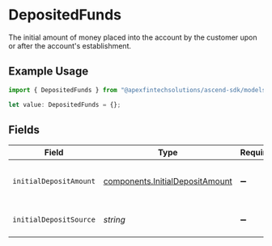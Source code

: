 # DepositedFunds

The initial amount of money placed into the account by the customer upon or after the account's establishment.

## Example Usage

```typescript
import { DepositedFunds } from "@apexfintechsolutions/ascend-sdk/models/components";

let value: DepositedFunds = {};
```

## Fields

| Field                                                                              | Type                                                                               | Required                                                                           | Description                                                                        | Example                                                                            |
| ---------------------------------------------------------------------------------- | ---------------------------------------------------------------------------------- | ---------------------------------------------------------------------------------- | ---------------------------------------------------------------------------------- | ---------------------------------------------------------------------------------- |
| `initialDepositAmount`                                                             | [components.InitialDepositAmount](../../models/components/initialdepositamount.md) | :heavy_minus_sign:                                                                 | The initial deposit amount in USD                                                  | 234.34                                                                             |
| `initialDepositSource`                                                             | *string*                                                                           | :heavy_minus_sign:                                                                 | The source of the initial deposit                                                  | Product Revenue                                                                    |